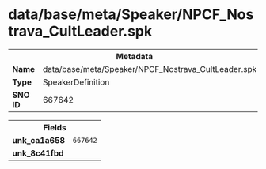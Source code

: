 <h1>data/base/meta/Speaker/NPCF_Nostrava_CultLeader.spk</h1><table><tr><th colspan="100%">Metadata</th></tr><tr><td><b>Name</b></td><td>data/base/meta/Speaker/NPCF_Nostrava_CultLeader.spk</td></tr><tr><td><b>Type</b></td><td>SpeakerDefinition</td></tr><tr><td><b>SNO ID</b></td><td>667642</td></tr></table>

<table><tr><th colspan="100%">Fields</th></tr><tr><td><b>unk_ca1a658</b></td><td><code>667642</code></td></tr><tr><td><b>unk_8c41fbd</b></td><td></td></tr></table>


